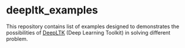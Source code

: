 # deepltk_examples
This repository contains list of examples designed to demonstrates the possibilities of [DeepLTK](https://www.ngene.co/deep-learning-toolkit-for-labview) (Deep Learning Toolkit) in solving different problem.
